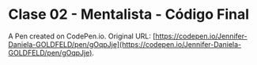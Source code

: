 # Clase 02 - Mentalista - Código Final

A Pen created on CodePen.io. Original URL: [https://codepen.io/Jennifer-Daniela-GOLDFELD/pen/gOqpJje](https://codepen.io/Jennifer-Daniela-GOLDFELD/pen/gOqpJje).

